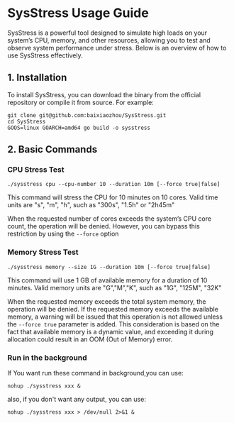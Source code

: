 # SysStress Usage Guide

SysStress is a powerful tool designed to simulate high loads on your system’s CPU, memory, and other resources, allowing you to test and observe system performance under stress. Below is an overview of how to use SysStress effectively.

## 1. Installation
To install SysStress, you can download the binary from the official repository or compile it from source. For example:
```
git clone git@github.com:baixiaozhou/SysStress.git
cd SysStress
GOOS=linux GOARCH=amd64 go build -o sysstress
```

## 2. Basic Commands

### CPU Stress Test

```
./sysstress cpu --cpu-number 10 --duration 10m [--force true|false]
```
This command will stress the CPU for 10 minutes on 10 cores. Valid time units are "s", "m", "h", such as "300s", "1.5h" or "2h45m"

When the requested number of cores exceeds the system’s CPU core count, the operation will be denied. However, you can bypass this restriction by using the `--force` option

### Memory Stress Test

```
./sysstress memory --size 1G --duration 10m [--force true|false]
```
This command will use 1 GB of available memory for a duration of 10 minutes. Valid memory units are "G","M","K", such as "1G", "125M", "32K" 

When the requested memory exceeds the total system memory, the operation will be denied. If the requested memory exceeds the available memory, a warning will be issued that this operation is not allowed unless the `--force true` parameter is added. This consideration is based on the fact that available memory is a dynamic value, and exceeding it during allocation could result in an OOM (Out of Memory) error.

### Run in the background

If You want run these command in background,you can use:
```
nohup ./sysstress xxx &
```
also, if you don't want any output, you can use:
```
nohup ./sysstress xxx > /dev/null 2>&1 &

```

